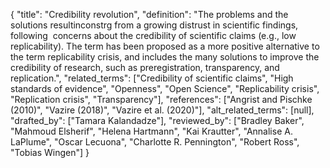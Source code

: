 {
    "title": "Credibility revolution",
    "definition": "The problems and the solutions resultinconstrg from a growing distrust in scientific findings, following  concerns about the credibility of scientific claims (e.g., low replicability). The term has been proposed as a more positive alternative to the term replicability crisis, and includes the many solutions to improve the credibility of research, such as preregistration, transparency, and replication.",
    "related_terms": ["Credibility of scientific claims", "High standards of evidence", "Openness", "Open Science", "Replicability crisis", "Replication crisis", "Transparency"],
    "references": ["Angrist and Pischke (2010)", "Vazire (2018)", "Vazire et al. (2020)"],
    "alt_related_terms": [null],
    "drafted_by": ["Tamara Kalandadze"],
    "reviewed_by": ["Bradley Baker", "Mahmoud Elsherif", "Helena Hartmann", "Kai Krautter", "Annalise A. LaPlume", "Oscar Lecuona", "Charlotte R. Pennington", "Robert Ross", "Tobias Wingen"]
  }
